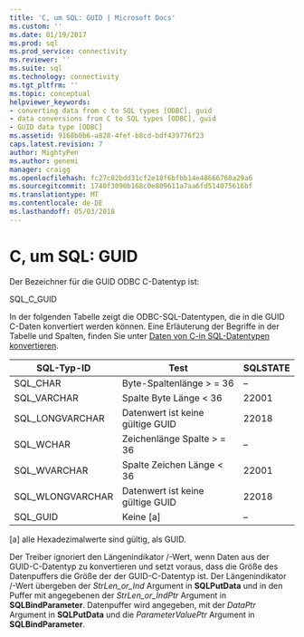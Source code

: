 ```yaml
---
title: 'C, um SQL: GUID | Microsoft Docs'
ms.custom: ''
ms.date: 01/19/2017
ms.prod: sql
ms.prod_service: connectivity
ms.reviewer: ''
ms.suite: sql
ms.technology: connectivity
ms.tgt_pltfrm: ''
ms.topic: conceptual
helpviewer_keywords:
- converting data from c to SQL types [ODBC], guid
- data conversions from C to SQL types [ODBC], guid
- GUID data type [ODBC]
ms.assetid: 9168b0b6-a828-4fef-b8cd-bdf439776f23
caps.latest.revision: 7
author: MightyPen
ms.author: genemi
manager: craigg
ms.openlocfilehash: fc27c02bdd31cf2e18f6bfbb14e48666760a29a6
ms.sourcegitcommit: 1740f3090b168c0e809611a7aa6fd514075616bf
ms.translationtype: MT
ms.contentlocale: de-DE
ms.lasthandoff: 05/03/2018
---
```

# <a name="c-to-sql-guid"></a>C, um SQL: GUID
Der Bezeichner für die GUID ODBC C-Datentyp ist:  
  
 SQL_C_GUID  
  
 In der folgenden Tabelle zeigt die ODBC-SQL-Datentypen, die in die GUID C-Daten konvertiert werden können. Eine Erläuterung der Begriffe in der Tabelle und Spalten, finden Sie unter [Daten von C-in SQL-Datentypen konvertieren](../../../odbc/reference/appendixes/converting-data-from-c-to-sql-data-types.md).  
  
|SQL-Typ-ID|Test|SQLSTATE|  
|-------------------------|----------|--------------|  
|SQL_CHAR|Byte-Spaltenlänge > = 36|–|  
|SQL_VARCHAR|Spalte Byte Länge < 36|22001|  
|SQL_LONGVARCHAR|Datenwert ist keine gültige GUID|22018|  
|SQL_WCHAR|Zeichenlänge Spalte > = 36|–|  
|SQL_WVARCHAR|Spalte Zeichen Länge < 36|22001|  
|SQL_WLONGVARCHAR|Datenwert ist keine gültige GUID|22018|  
|SQL_GUID|Keine [a]|–|  
  
 [a] alle Hexadezimalwerte sind gültig, als GUID.  
  
 Der Treiber ignoriert den Längenindikator /-Wert, wenn Daten aus der GUID-C-Datentyp zu konvertieren und setzt voraus, dass die Größe des Datenpuffers die Größe der der GUID-C-Datentyp ist. Der Längenindikator /-Wert übergeben der *StrLen_or_Ind* Argument in **SQLPutData** und in den Puffer mit angegebenen der *StrLen_or_IndPtr* Argument in **SQLBindParameter**. Datenpuffer wird angegeben, mit der *DataPtr* Argument in **SQLPutData** und die *ParameterValuePtr* Argument in **SQLBindParameter**.
